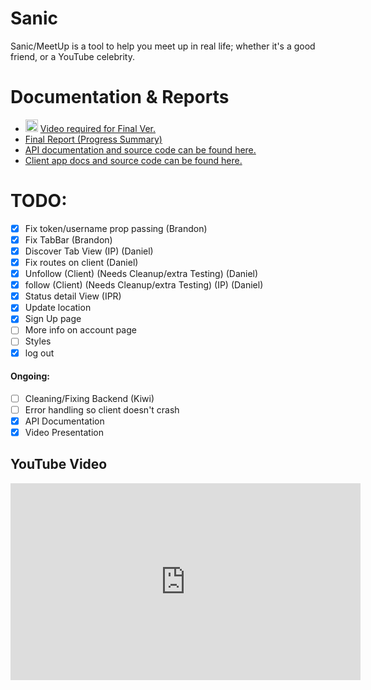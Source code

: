 # Sanic

Sanic/MeetUp is a tool to help you meet up in real life; whether it's a good
friend, or a YouTube celebrity.

# Documentation & Reports
- <img src=https://image.freepik.com/free-icon/youtube-symbol_318-64721.jpg width='20px' height='auto'/> [Video required for Final Ver.](https://youtu.be/86L2xrDqnQM)
- [Final Report (Progress  Summary)](./final.report.md)
- [API documentation and source code can be found here.](https://github.com/UTSCC09/sanic/tree/master/server)
- [Client app docs and source code can be found here.](https://github.com/UTSCC09/sanic/tree/master/client/)

# TODO:

- [x] Fix token/username prop passing (Brandon)
- [x] Fix TabBar (Brandon)
- [x] Discover Tab View (IP) (Daniel)
- [x] Fix routes on client (Daniel)
- [x] Unfollow (Client) (Needs Cleanup/extra Testing) (Daniel)
- [x] follow (Client) (Needs Cleanup/extra Testing) (IP) (Daniel)
- [x] Status detail View (IPR)
- [x] Update location
- [x] Sign Up page
- [ ] More info on account page
- [ ] Styles
- [x] log out

#### Ongoing:

- [ ] Cleaning/Fixing Backend (Kiwi)
- [ ] Error handling so client doesn't crash
- [x] API Documentation
- [x] Video Presentation

## YouTube Video
<iframe width="560" height="315" src="https://www.youtube.com/embed/86L2xrDqnQM" frameborder="0" allowfullscreen></iframe>
